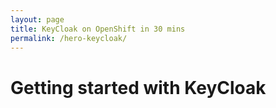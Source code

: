 ```yaml
---
layout: page
title: KeyCloak on OpenShift in 30 mins
permalink: /hero-keycloak/
---
```


# Getting started with KeyCloak # 

